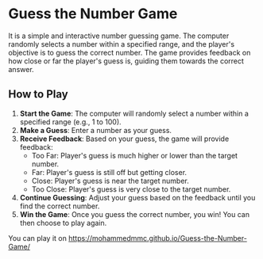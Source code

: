 # Guess the Number Game

It is a simple and interactive number guessing game. The computer randomly selects a number within a specified range, and the player's objective is to guess the correct number. The game provides feedback on how close or far the player's guess is, guiding them towards the correct answer.

## How to Play

1. **Start the Game**: The computer will randomly select a number within a specified range (e.g., 1 to 100).
2. **Make a Guess**: Enter a number as your guess.
3. **Receive Feedback**: Based on your guess, the game will provide feedback:
   - Too Far: Player's guess is much higher or lower than the target number.
   - Far: Player's guess is still off but getting closer.
   - Close: Player's guess is near the target number.
   - Too Close: Player's guess is very close to the target number.
4. **Continue Guessing**: Adjust your guess based on the feedback until you find the correct number.
5. **Win the Game**: Once you guess the correct number, you win! You can then choose to play again.

You can play it on https://mohammedmmc.github.io/Guess-the-Number-Game/